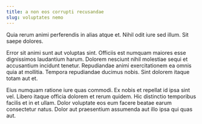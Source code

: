 ```yaml
---
title: a non eos corrupti recusandae
slug: voluptates nemo
---
```


Quia rerum animi perferendis in alias atque et. Nihil odit iure sed illum. Sit saepe dolores.

Error sit animi sunt aut voluptas sint. Officiis est numquam maiores esse dignissimos laudantium harum. Dolorem nesciunt nihil molestiae sequi et accusantium incidunt tenetur. Repudiandae animi exercitationem ea omnis quia at mollitia. Tempora repudiandae ducimus nobis. Sint dolorem itaque totam aut et.

Eius numquam ratione iure quas commodi. Ex nobis et repellat id ipsa sint vel. Libero itaque officia dolorem et rerum quidem. Hic distinctio temporibus facilis et in et ullam. Dolor voluptate eos eum facere beatae earum consectetur natus. Dolor aut praesentium assumenda aut illo ipsa qui quas aut.
